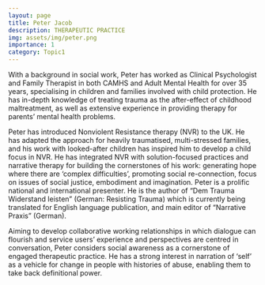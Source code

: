 ```yaml
---
layout: page
title: Peter Jacob
description: THERAPEUTIC PRACTICE
img: assets/img/peter.png
importance: 1
category: Topic1
---
```

With a background in social work, Peter has worked as Clinical Psychologist and Family Therapist in both CAMHS and Adult Mental Health for over 35 years, specialising in children and families involved with child protection. He has in-depth knowledge of treating trauma as the after-effect of childhood maltreatment, as well as extensive experience in providing therapy for parents’ mental health problems.

Peter has introduced Nonviolent Resistance therapy (NVR) to the UK. He has adapted the approach for heavily traumatised, multi-stressed families, and his work with looked-after children has inspired him to develop a child focus in NVR. He has integrated NVR with solution-focused practices and narrative therapy for building the cornerstones of his work: generating hope where there are ‘complex difficulties’, promoting social re-connection, focus on issues of social justice, embodiment and imagination. Peter is a prolific national and international presenter. He is the author of “Dem Trauma Widerstand leisten” (German: Resisting Trauma) which is currently being translated for English language publication, and main editor of “Narrative Praxis” (German).

Aiming to develop collaborative working relationships in which dialogue can flourish and service users’ experience and perspectives are centred in conversation, Peter considers social awareness as a cornerstone of engaged therapeutic practice. He has a strong interest in narration of ‘self’ as a vehicle for change in people with histories of abuse, enabling them to take back definitional power.
